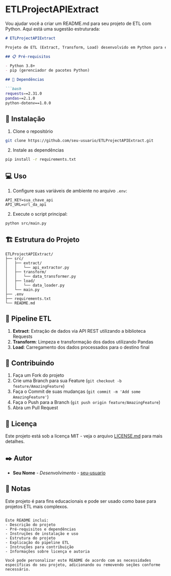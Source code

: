 # ETLProjectAPIExtract
Vou ajudar você a criar um README.md para seu projeto de ETL com Python. Aqui está uma sugestão estruturada:

```markdown:README.md
# ETLProjectAPIExtract

Projeto de ETL (Extract, Transform, Load) desenvolvido em Python para extrair dados de APIs, realizar transformações e carregar em um banco de dados.

## 📋 Pré-requisitos

- Python 3.8+
- pip (gerenciador de pacotes Python)

## 🔧 Dependências

```bash
requests==2.31.0
pandas==2.1.0
python-dotenv==1.0.0
```

## 🚀 Instalação

1. Clone o repositório
```bash
git clone https://github.com/seu-usuario/ETLProjectAPIExtract.git
```

2. Instale as dependências
```bash
pip install -r requirements.txt
```

## 💻 Uso

1. Configure suas variáveis de ambiente no arquivo `.env`:
```plaintext
API_KEY=sua_chave_api
API_URL=url_da_api
```

2. Execute o script principal:
```bash
python src/main.py
```

## 🏗️ Estrutura do Projeto

```
ETLProjectAPIExtract/
├── src/
│   ├── extract/
│   │   └── api_extractor.py
│   ├── transform/
│   │   └── data_transformer.py
│   ├── load/
│   │   └── data_loader.py
│   └── main.py
├── .env
├── requirements.txt
└── README.md
```

## 🔄 Pipeline ETL

1. **Extract**: Extração de dados via API REST utilizando a biblioteca Requests
2. **Transform**: Limpeza e transformação dos dados utilizando Pandas
3. **Load**: Carregamento dos dados processados para o destino final

## 🤝 Contribuindo

1. Faça um Fork do projeto
2. Crie uma Branch para sua Feature (`git checkout -b feature/AmazingFeature`)
3. Faça o Commit de suas mudanças (`git commit -m 'Add some AmazingFeature'`)
4. Faça o Push para a Branch (`git push origin feature/AmazingFeature`)
5. Abra um Pull Request

## 📝 Licença

Este projeto está sob a licença MIT - veja o arquivo [LICENSE.md](LICENSE.md) para mais detalhes.

## ✒️ Autor

* **Seu Nome** - *Desenvolvimento* - [seu-usuario](https://github.com/seu-usuario)

## 📄 Notas

Este projeto é para fins educacionais e pode ser usado como base para projetos ETL mais complexos.
```

Este README inclui:
- Descrição do projeto
- Pré-requisitos e dependências
- Instruções de instalação e uso
- Estrutura do projeto
- Explicação do pipeline ETL
- Instruções para contribuição
- Informações sobre licença e autoria

Você pode personalizar este README de acordo com as necessidades específicas do seu projeto, adicionando ou removendo seções conforme necessário.
